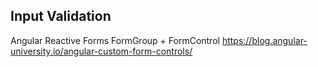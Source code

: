 ## Input Validation
Angular Reactive Forms FormGroup + FormControl
https://blog.angular-university.io/angular-custom-form-controls/